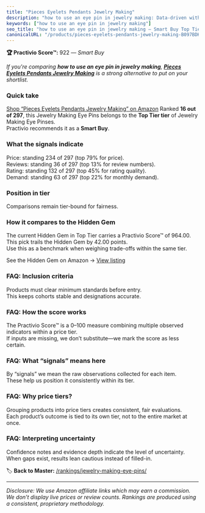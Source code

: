 ```yaml
---
title: "Pieces Eyelets Pendants Jewelry Making"
description: "how to use an eye pin in jewelry making: Data-driven within Top Tier ranking using the Practivio Score™. Positioned by quality, value, demand, findability, mom…"
keywords: ["how to use an eye pin in jewelry making"]
seo_title: "how to use an eye pin in jewelry making — Smart Buy Top Tier (2025)"
canonicalURL: "/products/pieces-eyelets-pendants-jewelry-making-B097BDK9NB/"
---
```


**🏆 Practivio Score™:** 922 — _Smart Buy_


*If you're comparing **how to use an eye pin in jewelry making**, **[Pieces Eyelets Pendants Jewelry Making](https://www.amazon.com/dp/B097BDK9NB?tag=practivio-20)** is a strong alternative to put on your shortlist.*
### Quick take
[Shop “Pieces Eyelets Pendants Jewelry Making” on Amazon](https://www.amazon.com/dp/B097BDK9NB?tag=practivio-20)
Ranked **16 out of 297**, this Jewelry Making Eye Pins belongs to the **Top Tier tier** of Jewelry Making Eye Pinses.  
Practivio recommends it as a **Smart Buy**.

### What the signals indicate
Price: standing 234 of 297 (top 79% for price).  
Reviews: standing 36 of 297 (top 13% for review numbers).  
Rating: standing 132 of 297 (top 45% for rating quality).  
Demand: standing 63 of 297 (top 22% for monthly demand).

### Position in tier
Comparisons remain tier-bound for fairness.

### How it compares to the Hidden Gem
The current Hidden Gem in Top Tier carries a Practivio Score™ of 964.00.  
This pick trails the Hidden Gem by 42.00 points.  
Use this as a benchmark when weighing trade-offs within the same tier.  

See the Hidden Gem on Amazon → [View listing](https://www.amazon.com/dp/B07543G29V?tag=practivio-20)

### FAQ: Inclusion criteria
Products must clear minimum standards before entry.  
This keeps cohorts stable and designations accurate.

### FAQ: How the score works
The Practivio Score™ is a 0–100 measure combining multiple observed indicators within a price tier.  
If inputs are missing, we don’t substitute—we mark the score as less certain.

### FAQ: What “signals” means here
By “signals” we mean the raw observations collected for each item.  
These help us position it consistently within its tier.

### FAQ: Why price tiers?
Grouping products into price tiers creates consistent, fair evaluations.  
Each product’s outcome is tied to its own tier, not to the entire market at once.

### FAQ: Interpreting uncertainty
Confidence notes and evidence depth indicate the level of uncertainty.  
When gaps exist, results lean cautious instead of filled-in.


🏷️ **Back to Master:** [/rankings/jewelry-making-eye-pins/](/rankings/jewelry-making-eye-pins/)

---
_Disclosure: We use Amazon affiliate links which may earn a commission. We don’t display live prices or review counts. Rankings are produced using a consistent, proprietary methodology._
